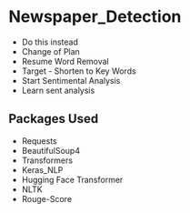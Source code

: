 # Newspaper_Detection


- Do this instead
- Change of Plan
- Resume Word Removal
- Target - Shorten to Key Words
- Start Sentimental Analysis   
- Learn sent analysis
## Packages Used
- Requests
- BeautifulSoup4
- Transformers
- Keras_NLP
- Hugging Face Transformer
- NLTK
- Rouge-Score